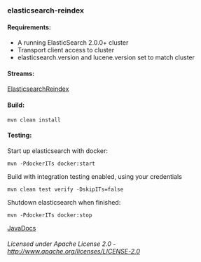 ### elasticsearch-reindex

#### Requirements:
 - A running ElasticSearch 2.0.0+ cluster
 - Transport client access to cluster
 - elasticsearch.version and lucene.version set to match cluster

#### Streams:

<a href="ElasticsearchReindex.html" target="_self">ElasticsearchReindex</a>

#### Build:

    mvn clean install

#### Testing:

Start up elasticsearch with docker:
     
    mvn -PdockerITs docker:start
 
Build with integration testing enabled, using your credentials
 
    mvn clean test verify -DskipITs=false
 
Shutdown elasticsearch when finished:
 
    mvn -PdockerITs docker:stop
    
[JavaDocs](apidocs/index.html "JavaDocs")

###### Licensed under Apache License 2.0 - http://www.apache.org/licenses/LICENSE-2.0
